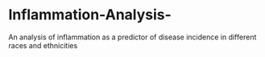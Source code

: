 # Inflammation-Analysis-
An analysis of inflammation as a predictor of disease incidence in different races and ethnicities 
